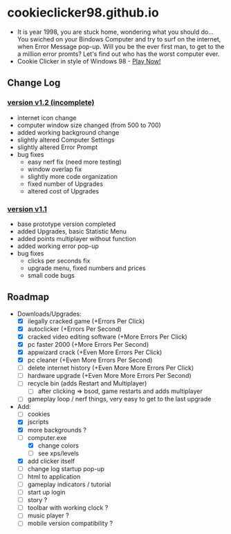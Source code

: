 # cookieclicker98.github.io

- It is year 1998, you are stuck home, wondering what you should do... You swiched on your Bindows Computer and try to surf on the internet, when Error Message pop-up. Will you be the ever first man, to get to the a million error promts? Let's find out who has the worst computer ever.
- Cookie Clicker in style of Windows 98 - <a href="https://cookieclicker98.github.io">Play Now!</a>

## Change Log

### <a href="https://github.com/cookieclicker98/cookieclicker98.github.io/releases/tag/v1.2-alpha">version v1.2 (incomplete)</a>

  - internet icon change
  - computer window size changed (from 500 to 700)
  - added working background change
  - slightly altered Computer Settings
  - slightly altered Error Prompt
  - bug fixes
    - easy nerf fix (need more testing)
    - window overlap fix
    - slightly more code organization
    - fixed number of Upgrades
    - altered cost of Upgrades

### <a href="https://github.com/cookieclicker98/cookieclicker98.github.io/releases/tag/v1.1">version v1.1</a>
  - base prototype version completed
  - added Upgrades, basic Statistic Menu
  - added points multiplayer without function
  - added working error pop-up
  - bug fixes
    - clicks per seconds fix
    - upgrade menu, fixed numbers and prices
    - small code bugs

## Roadmap

- Downloads/Upgrades:
  - [x] ilegally cracked game (+Errors Per Click)
  - [x] autoclicker (+Errors Per Second)
  - [x] cracked video editing software (+More Errors Per Click)
  - [x] pc faster 2000 (+More Errors Per Second)
  - [x] appwizard crack (+Even More Errors Per Click)
  - [x] pc cleaner (+Even More Errors Per Second)
  - [ ] delete internet history (+Even More More Errors Per Click)
  - [ ] hardware upgrade (+Even More More Errors Per Second)
  - [ ] recycle bin (adds Restart and Multiplayer)
    - [ ] after clicking => bsod, game restarts and adds multiplayer
  - [ ] gameplay loop / nerf things, very easy to get to the last upgrade

- Add:
  - [ ] cookies
  - [x] jscripts
  - [x] more backgrounds ?
  - [ ] computer.exe
    - [x] change colors
    - [ ] see xps/levels
  - [x] add clicker itself
  - [ ] change log startup pop-up
  - [ ] html to application
  - [ ] gameplay indicators / tutorial
  - [ ] start up login
  - [ ] story ?
  - [ ] toolbar with working clock ?
  - [ ] music player ?
  - [ ] mobile version compatibility ?
